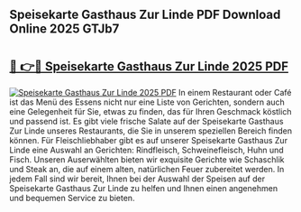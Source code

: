 ## Speisekarte Gasthaus Zur Linde PDF Download Online 2025 GTJb7

# <h2><a href="http://gc6dws.nevu.top/?p=Speisekarte+Gasthaus+Zur+Linde">🔗 👉🔴 Speisekarte Gasthaus Zur Linde 2025 PDF</a></h2>

[![Speisekarte Gasthaus Zur Linde 2025 PDF](https://i.imgur.com/dBaPXMq.png)](http://gc6dws.nevu.top/?p=Speisekarte+Gasthaus+Zur+Linde)
In einem Restaurant oder Café ist das Menü des Essens nicht nur eine Liste von Gerichten, sondern auch eine Gelegenheit für Sie, etwas zu finden, das für Ihren Geschmack köstlich und passend ist. Es gibt viele frische Salate auf der Speisekarte Gasthaus Zur Linde unseres Restaurants, die Sie in unserem speziellen Bereich finden können. Für Fleischliebhaber gibt es auf unserer Speisekarte Gasthaus Zur Linde eine Auswahl an Gerichten: Rindfleisch, Schweinefleisch, Huhn und Fisch. Unseren Auserwählten bieten wir exquisite Gerichte wie Schaschlik und Steak an, die auf einem alten, natürlichen Feuer zubereitet werden. In jedem Fall sind wir bereit, Ihnen bei der Auswahl der Speisen auf der Speisekarte Gasthaus Zur Linde zu helfen und Ihnen einen angenehmen und bequemen Service zu bieten.
